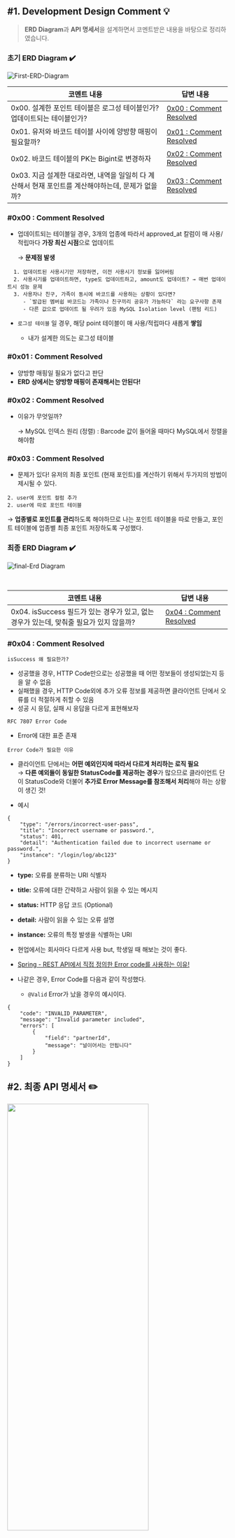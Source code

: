 ## #1. Development Design Comment 💡
> **ERD Diagram**과 **API 명세서**을 설계하면서 코멘트받은 내용을 바탕으로 정리하였습니다.

### 초기 ERD Diagram ✔️
![First-ERD-Diagram](https://github.com/weekly-academy/sumi-assignment/assets/81948599/80b7530c-a421-4825-b9e0-abe4e3406afb)


| 코멘트 내용                                                      | 답변 내용                                              |
|-------------------------------------------------------------|----------------------------------------------------|
| 0x00. 설계한 포인트 테이블은 로그성 테이블인가? 업데이트되는 테이블인가?                 | [0x00 : Comment Resolved](#0x00--comment-resolved) |
| 0x01. 유저와 바코드 테이블 사이에 양방향 매핑이 필요할까?                         | [0x01 : Comment Resolved](#0x01--comment-resolved) |
| 0x02. 바코드 테이블의 PK는 Bigint로 변경하자                             | [0x02 : Comment Resolved](#0x02--comment-resolved) |
| 0x03. 지금 설계한 대로라면, 내역을 일일히 다 계산해서 현재 포인트를 계산해야하는데, 문제가 없을까? | [0x03 : Comment Resolved](#0x03--comment-resolved) |

### #0x00 : Comment Resolved

- 업데이트되는 테이블일 경우, 3개의 업종에 따라서 approved_at 칼럼이 매 사용/적립마다 **가장 최신 시점**으로 업데이트
  
    → **문제점 발생**
```
  1. 업데이트된 사용시기만 저장하면, 이전 사용시기 정보를 잃어버림
  2. 사용시기를 업데이트하면, type도 업데이트하고, amount도 업데이트? → 매번 업데이트시 성능 문제
  3. 사용자나 친구, 가족이 동시에 바코드를 사용하는 상황이 있다면?
     - `발급된 멤버쉽 바코드는 가족이나 친구끼리 공유가 가능하다` 라는 요구사항 존재
     - 다른 값으로 업데이트 될 우려가 있음 MySQL Isolation level (팬텀 리드)
```

- `로그성 테이블` 일 경우, 해당 point 테이블이 매 사용/적립마다 새롭게 **쌓임**

  - 내가 설계한 의도는 로그성 테이블

### #0x01 : Comment Resolved

- 양방향 매핑일 필요가 없다고 판단
- **ERD 상에서는 양방향 매핑이 존재해서는 안된다!**

### #0x02 : Comment Resolved
- 이유가 무엇일까? 

    → MySQL 인덱스 원리 (정렬) : Barcode 값이 들어올 때마다 MySQL에서 정렬을 해야함

### #0x03 : Comment Resolved
* 문제가 있다! 유저의 최종 포인트 (현재 포인트)를 계산하기 위해서 두가지의 방법이 제시될 수 있다.
```
2. user에 포인트 컬럼 추가
2. user에 따로 포인트 테이블
```
→ **업종별로 포인트를 관리**하도록 해야하므로 나는 포인트 테이블을 따로 만들고, 포인트 테이블에 업종별 최종 포인트 저장하도록 구성했다.



### 최종 ERD Diagram ✔️
![final-Erd Diagram](https://github.com/weekly-academy/sumi-assignment/assets/81948599/794e811e-3cef-472c-a0f3-2ba6f08b8755)



<br>


| 코멘트 내용                                                     | 답변 내용                                              |
|------------------------------------------------------------|----------------------------------------------------|
| 0x04. isSuccess 필드가 있는 경우가 있고, 없는 경우가 있는데, 맞춰줄 필요가 있지 않을까? | [0x04 : Comment Resolved](#0x04--comment-resolved) |


### #0x04 : Comment Resolved

`isSuccess 왜 필요한가?`

- 성공했을 경우, HTTP Code만으로는 성공했을 때 어떤 정보들이 생성되었는지 등을 알 수 없음
- 실패했을 경우, HTTP Code외에 추가 오류 정보를 제공하면 클라이언트 단에서 오류를 더 적절하게 취할 수 있음
- 성공 시 응답, 실패 시 응답을 다르게 표현해보자

`RFC 7807 Error Code`
- Error에 대한 표준 존재

`Error Code가 필요한 이유`    
- 클라이언트 단에서는 **어떤 예외인지에 따라서 다르게 처리하는 로직 필요**             
→ **다른 예외들이 동일한 StatusCode를 제공하는 경우**가 많으므로 클라이언트 단이 StatusCode와 더불어 **추가로 Error Message를 참조해서 처리**해야 하는 상황이 생긴 것!          

- 예시           
```
{           
    "type": "/errors/incorrect-user-pass",           
    "title": "Incorrect username or password.",            
    "status": 401,
    "detail": "Authentication failed due to incorrect username or password.",       
    "instance": "/login/log/abc123"        
}      
```         
- **type:** 오류를 분류하는 URI 식별자      
- **title:** 오류에 대한 간략하고 사람이 읽을 수 있는 메시지       
- **status:** HTTP 응답 코드 (Optional)      
- **detail:** 사람이 읽을 수 있는 오류 설명       
- **instance:** 오류의 특정 발생을 식별하는 URI        


- 현업에서는 회사마다 다르게 사용 but, 학생일 때 해보는 것이 좋다.
- [Spring - REST API에서 직접 정의한 Error code를 사용하는 이유!](https://jaehoney.tistory.com/240)
- 나같은 경우, Error Code를 다음과 같이 작성했다.
  - `@Valid` Error가 났을 경우의 예시이다.
```
{
    "code": "INVALID_PARAMETER",
    "message": "Invalid parameter included",
    "errors": [
        {
            "field": "partnerId",
            "message": "널이어서는 안됩니다"
        }
    ]
}
```


## #2. 최종 API 명세서 ✏️
<img src="data/api-1.png" width="80%" height="50%" /> 

<img src="data/api-2.png" width="80%" height="50%" />

<img src="data/api-3.png" width="80%" height="50%" />

<img src="data/api-4.png" width="80%" height="50%" />

<img src="data/api-5.png" width="80%" height="50%" />

<img src="data/api-6.png" width="80%" height="50%" />

<img src="data/api-7.png" width="80%" height="50%" />

<img src="data/api-8.png" width="80%" height="50%" />


---
## #3. Code Comment 📜

> **코드**를 작성하면서 코멘트 받은 내용을 바탕으로 정리하였습니다.




| 코멘트 내용                                                                                         | 답변 내용                                       |
|------------------------------------------------------------------------------------------------|---------------------------------------------|
| 0x05. Member와 MemberPoint가 Cascade로 처리되어야 한다고 생각하는 이유                                          | [0x05 : Comment Need](comments/0x05.md)     |
| 0x06. Assert가 어느 시점에 사용되는지, 사용한 이유                                                             | [0x06 : Comment Need](comments/0x06.md)     |
| 0x07. 테이블명/컬럼명 컨벤션                                                                             | [0x07 : Comment Resolved](comments/0x07.md) |
| 0x08. 서비스에서 사용자에게 응답될 Http Response 객체를 직접 만드는게 맞을까?                                           | [0x08 : Comment Resolved](comments/0x08.md) |
| 0x09. Service와 ServiceImpl가 같은 패키지에 있으면?                                                       | [0x09 : Comment Need](comments/0x09.md)     |
| 0x10. PartnerStoreCategory에서 컬럼 field 타입을 char보다 enum을 쓰자                                      | [0x10 : Comment Resolved](comments/0x10.md) |
| 0x11. @RequiredArgsConstructor, @NoArgsConstructor등 습관적으로 어노테이션을 쓰지말고, 왜 필요한지 생각해보자            | [0x11 : Comment Resolved](comments/0x11.md) | 
| 0x12. LocalDateTime말고 Instant, OffsetDateTime, ZonedDateTime을 사용해보자                            | [0x12 : Comment Need](comments/0x12.md)     |                                                                               
| 0x13. 메소드 명이나 변수명에 ~List같이 자료형을 포함시키지 말자                                                       | [0x13 : Comment Resolved](comments/0x13.md) |
| 0x14. 작성한 코드에서 PartnerStore와 PointHistory의 관계를 봤을 때, 상호명이 변경될 경우 PointHistory도 영향을 받을 수 있지않을까? | [0x14 : Comment Need](comments/0x14.md)     |                                                                       
| 0x15. 메소드 파라미터와 반환 값으로 Primitive Type이 아니라 Wrapper Type을 사용한 이유                                | [0x15 : Comment Resolved](comments/0x15.md) |                                                                            
| 0x16. 양방향 관계에서 엔티티 저장 방법에 대한 질문 : 연관관계 편의메소드                                                   | [0x16 : Comment Need](comments/0x16.md)     |
| 0x17. 서비스가 너무 뚱뚱해! Facade Pattern을 이용해보자                                                       | [0x17 : Comment Need](comments/0x17.md)     |
| 0x18. partnerCategory를 찾을때 partnerfindById(1L)를 이용했는데 데이터베이스에 저장된 id값이 1번 아니라면?                | [0x18 : Comment Need](comments/0x18.md)     |
| 0x19. return pointHistoryRespostiory.save(pointHistory) 방식을 사용하자                               | [0x19 : Comment Need](comments/0x19.md)     |
| 0x20. build.gradle.kts로 변경해보자                                                                  | [0x20 : Comment Need](comments/0x20.md)     |



---

## #4. Learning ✨


> 간단한 과제이지만, 굉장히 배운 내용이 많습니다. 이에 관해 정리한 내용입니다. 

[Git Branch Commit and.. Commit은 언제 해야할까?](https://velog.io/@kirise/GithubTIL-Git-Branch-Commit-and..-Commit%EC%9D%80-%EC%96%B8%EC%A0%9C-%ED%95%B4%EC%95%BC%ED%95%A0%EA%B9%8C)

[JPA Dirty Checking](https://velog.io/@kirise/SpringTIL-JPA-Dirty-Checking)

[@Transactional를 쓰는 이유](https://velog.io/@kirise/Transactional%EB%A5%BC-%EC%93%B0%EB%8A%94-%EC%9D%B4%EC%9C%A0)

[JPA Entity Class에서 @NoArgsConstructor(access = AccessLevel.PROTECTED) 왜 사용할까?](https://velog.io/@kirise/JPA-Entity-Class%EC%97%90%EC%84%9C-NoArgsConstructoraccess-AccessLevel.PROTECTED-%EC%99%9C-%EC%82%AC%EC%9A%A9%ED%95%A0%EA%B9%8C-7xqp8zz8)



---

## #5. Questions ❓

> 코드랑 comments 폴더에 있는 read.me들 확인해주세요! 최고 :)

